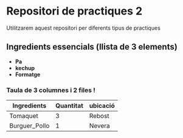 # Repositori de practiques 2

Utilitzarem aquest repositori per diferents tipus de practiques

## Ingredients essencials (llista de 3 elements)
- **Pa**
- **kechup** 
- **Formatge** 

###  Taula de 3 columnes i 2 files !

| Ingredients   | Quantitat | ubicació         |
|---------------|-----------|------------------|
| Tomaquet      | 3         | Rebost           |
| Burguer_Pollo | 1         | Nevera           |

